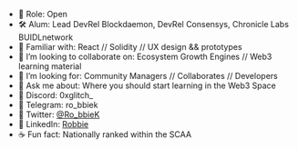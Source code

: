 
- 🔭  Role: Open 
- 🛠  Alum: Lead DevRel Blockdaemon, DevRel Consensys, Chronicle Labs  BUIDLnetwork
- 🤹‍  Familiar with: React // Solidity // UX design && prototypes
- 🏓  I’m looking to collaborate on: Ecosystem Growth Engines // Web3 learning material 
- 🔮  I’m looking for: Community Managers // Collaborates // Developers
- 💬  Ask me about: Where you should start learning in the Web3 Space 
- 🍜  Discord: 0xglitch_
- 🍜  Telegram: ro_bbiek
- 🍜  Twitter: [@Ro_bbieK](https://twitter.com/Ro_bbieK)
- 🍜  LinkedIn: [Robbie](https://www.linkedin.com/in/robbie-k/)
- ☕  Fun fact: Nationally ranked within the SCAA 

